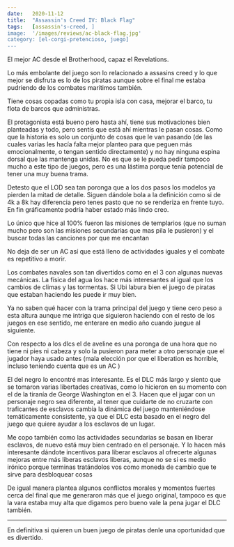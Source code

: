 ```yaml
---
date:   2020-11-12
title:  "Assassin's Creed IV: Black Flag"
tags:   [assassin's-creed, ]
image:  '/images/reviews/ac-black-flag.jpg'
category: [el-corgi-pretencioso, juego]
---
```

El mejor AC desde el Brotherhood, capaz el Revelations.

Lo más embolante del juego son lo relacionado a assasins creed y lo que mejor se disfruta es lo de los piratas  aunque sobre el final me estaba pudriendo de los combates marítimos también.

Tiene cosas copadas como tu propia isla con casa, mejorar el barco, tu flota de barcos que administras.

El protagonista está bueno pero hasta ahí, tiene sus motivaciones bien planteadas y todo, pero sentís que está ahí mientras le pasan cosas. Como que la historia es solo un conjunto de cosas que le van pasando (de las cuales varias les hacía falta mejor planteo para que peguen más emocionalmente, o tengan sentido directamente) y no hay ninguna espina dorsal que las mantenga unidas. No es que se le pueda pedir tampoco mucho a este tipo de juegos, pero es una lástima porque tenía potencial de tener una muy buena trama.

Detesto que el LOD sea tan poronga que a los dos pasos los modelos ya pierden la mitad de detalle. Siguen dándole bola a la definición como si de 4k a 8k hay diferencia pero tenes pasto que no se renderiza en frente tuyo. En fin gráficamente podría haber estado más lindo creo.

Lo único que hice al 100% fueron las misiones de templarios (que no suman mucho pero son las misiones secundarias que mas pila le pusieron) y el buscar todas las canciones por que me encantan 

No deja de ser un AC así que está lleno de actividades iguales y el combate es repetitivo a morir.

Los combates navales son tan divertidos como en el 3 con algunas nuevas mecánicas. La física del agua los hace más interesantes al igual que los cambios de climas y las tormentas. Si Ubi labura bien el juego de piratas que estaban haciendo les puede ir muy bien.

Ya no saben qué hacer con la trama principal del juego y tiene cero peso a esta altura  aunque me intriga que siguieron haciendo con el resto de los juegos en ese sentido, me enterare en medio año cuando juegue al siguiente.

Con respecto a los dlcs el de aveline es una poronga de una hora que no tiene ni pies ni cabeza y solo la pusieron para meter a otro personaje que el jugador haya usado antes (mala elección por que el liberation es horrible, incluso teniendo cuenta que es un AC )

El del negro lo encontré mas interesante. Es el DLC más largo y siento que se tomaron varias libertades creativas, como lo hicieron en su momento con el de la tiranía de George Washington en el 3. Hacen que el jugar con un personaje negro sea diferente, al tener que cuidarte de no cruzarte con traficantes de esclavos cambia la dinámica del juego manteniéndose temáticamente consistente, ya que el DLC esta basado en el negro del juego que quiere ayudar a los esclavos de un lugar.
 
Me copo también como las actividades secundarias se basan en liberar esclavos, de nuevo está muy bien centrado en el personaje. Y lo hacen más interesante dándote incentivos para liberar esclavos al ofrecerte algunas mejoras entre más liberas esclavos liberas, aunque no se si es medio irónico porque terminas tratándolos vos como moneda de cambio que te sirve para desbloquear cosas 

De igual manera plantea algunos conflictos morales y momentos fuertes cerca del final que me generaron más que el juego original, tampoco es que la vara estaba muy alta que digamos  pero bueno vale la pena jugar el DLC también.

<hr>

En definitiva si quieren un buen juego de piratas denle una oportunidad que es divertido.
